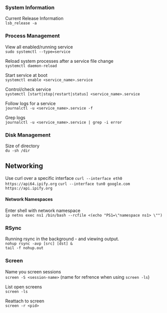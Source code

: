 ### System Information

Current Release Information \
`lsb_release -a`

### Process Management

View all enabled/running service \
`sudo systemctl --type=service`

Reload system processes after a service file change \
`systemctl daemon-reload`

Start service at boot \
`systemctl enable <service_name>.service`

Control/check service \
`systemctl [start|stop|restart|status] <service_name>.service`

Follow logs for a service \
`journalctl -u <service_name>.service -f`

Grep logs \
`journalctl -u <service_name>.service | grep -i error`

### Disk Management

Size of directory \
`du -sh /dir`

## Networking

Use curl over a specific interface
`curl --interface eth0 https://api64.ipify.org`
`curl --interface tun0 google.com https://api.ipify.org`

#### Network Namespaces

Enter shell with network namespace \
`ip netns exec ns1 /bin/bash --rcfile <(echo "PS1=\"namespace ns1> \"")`

### RSync

Running rsync in the background - and viewing output. \
`nohup rsync -avp [src] [dst] &` \
`tail -f nohup.out`

### Screen

Name you screen sessions \
`screen -S <session-name>` (name for refrence when using `screen -ls`)

List open screens \
`screen -ls`

Reattach to screen \
`screen -r <pid>`
